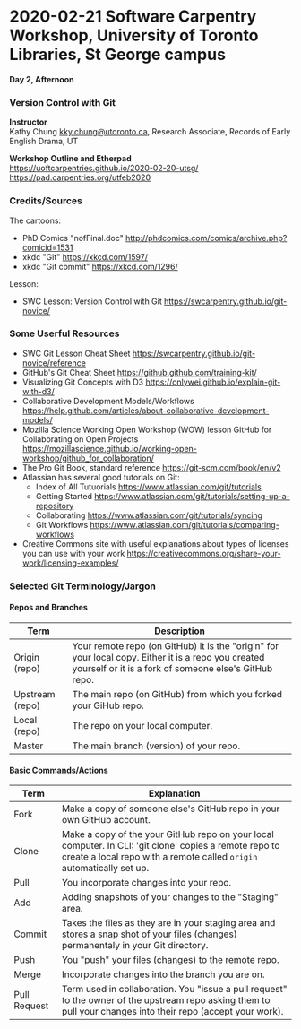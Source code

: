 # 2020-02-21 Software Carpentry Workshop, University of Toronto Libraries, St George campus
**Day 2, Afternoon**

### Version Control with Git 

**Instructor**  
Kathy Chung <kky.chung@utoronto.ca>, Research Associate, Records of Early English Drama, UT  

**Workshop Outline and Etherpad**  
https://uoftcarpentries.github.io/2020-02-20-utsg/  
https://pad.carpentries.org/utfeb2020


### Credits/Sources
The cartoons:
* PhD Comics "nofFinal.doc" http://phdcomics.com/comics/archive.php?comicid=1531
* xkdc "Git" https://xkcd.com/1597/
* xkdc "Git commit" https://xkcd.com/1296/  

Lesson:
* SWC Lesson: Version Control with Git https://swcarpentry.github.io/git-novice/


### Some Userful Resources
* SWC Git Lesson Cheat Sheet https://swcarpentry.github.io/git-novice/reference
* GitHub's Git Cheat Sheet https://github.github.com/training-kit/
* Visualizing Git Concepts with D3 https://onlywei.github.io/explain-git-with-d3/
* Collaborative Development Models/Workflows https://help.github.com/articles/about-collaborative-development-models/
* Mozilla Science Working Open Workshop (WOW) lesson GitHub for Collaborating on Open Projects https://mozillascience.github.io/working-open-workshop/github_for_collaboration/
* The Pro Git Book, standard reference https://git-scm.com/book/en/v2
* Atlassian has several good tutorials on Git:
  * Index of All Tutuorials https://www.atlassian.com/git/tutorials  
  * Getting Started https://www.atlassian.com/git/tutorials/setting-up-a-repository
  * Collaborating https://www.atlassian.com/git/tutorials/syncing
  * Git Workflows https://www.atlassian.com/git/tutorials/comparing-workflows
* Creative Commons site with useful explanations about types of licenses you can use with your work https://creativecommons.org/share-your-work/licensing-examples/
  
  
### Selected Git Terminology/Jargon
#### Repos and Branches

Term | Description
----- | ------------
Origin (repo) | Your remote repo (on GitHub) it is the "origin" for your local copy. Either it is a repo you created yourself or it is a fork of someone else's GitHub repo.
Upstream (repo)| The main repo (on GitHub) from which you forked your GiHub repo.
Local (repo) | The repo on your local computer.
Master | The main branch (version) of your repo.


#### Basic Commands/Actions

Term | Explanation
---| ---
Fork | Make a copy of someone else's GitHub repo in your own GitHub account.
Clone | Make a copy of the your GitHub repo on your local computer.  In CLI: 'git clone' copies a remote repo to create a local repo with a remote called `origin` automatically set up.
Pull | You incorporate changes into your repo.
Add | Adding snapshots of your changes to the "Staging"  area.
Commit | Takes the files as they are in your staging area and stores a snap shot of your files (changes) permanentaly in your Git directory.
Push | You "push" your files (changes) to the remote repo.
Merge | Incorporate changes into the branch you are on.
Pull Request | Term used in collaboration. You "issue a pull request" to the owner of the upstream repo asking them to pull your changes into their repo (accept your work).

